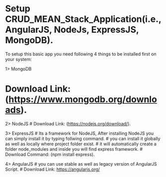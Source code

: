 # Setup CRUD_MEAN_Stack_Application(i.e., AngularJS, NodeJs, ExpressJS, MongoDB).

To setup this basic app you need following 4 things to be installed first on your system:

1> MongoDB 
   # Download Link: (https://www.mongodb.org/downloads).

2> NodeJS
	 # Download Link: (https://nodejs.org/download/).
	 
3> ExpressJS
	 # Its a framework for NodeJS, After installing NodeJS you can simply install it by typing follwing 			   command.
	 # you can install it globally as well as locally where project folder exist.
	 # it will automatically create a folder node_modules and inside you will find express framework.
	 # Download Command: (npm install express).
	 
4> AngularJS
	 # you can use stable as well as legacy version of AngularJS Script.
	 # Download Link: https://angularjs.org/
	 
	 
	 
	 
	 
	 
	 




